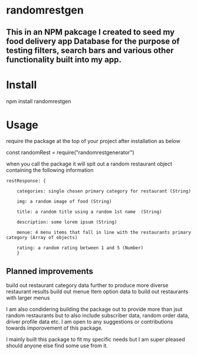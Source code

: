 # randomrestgen

## This in an NPM pakcage I created to seed my food delivery app Database for the purpose of testing filters, search bars and various other functionality built into my app. 


# Install
npm install randomrestgen

# Usage
require the package at the top of your project after installation as below

const randomRest = require("randomrestgenerator")

when you call the package it will spit out a random restaurant object containing the following information

    restResponse: {

        categories: single chosen primary category for restaurant (String)
 
        img: a random image of food (String)
        
        title: a random title using a random 1st name  (String)
        
        description: some lorem ipsum (String)
        
        menue: 4 menu items that fall in line with the restaurants primary category (Array of objects)
        
        rating: a random rating between 1 and 5 (Number)
        }


## Planned improvements

build out restaurant category data further to produce more diverse restaurant results
build out menue Item option data to build out restaurants with larger menus

I am also condidering building the package out to provide more than jsut random restaurants but to also include subscriber data, random order data, driver profile data etc. I am open to any suggestions or contributions towards imporovement of this package.

I mainly built this package to fit my specific needs but I am super pleased should anyone else find some use from it. 
